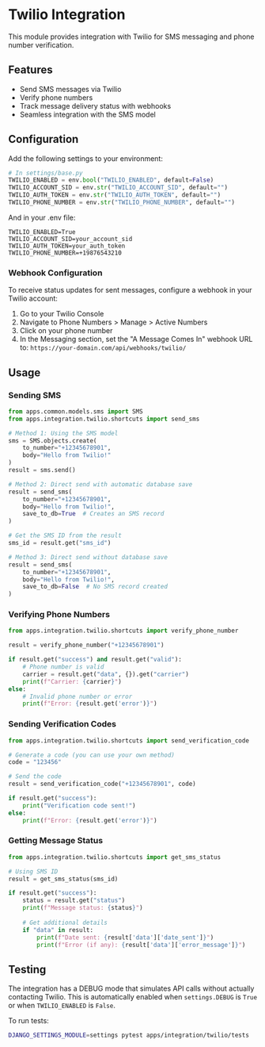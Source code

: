# Twilio Integration

This module provides integration with Twilio for SMS messaging and phone number verification.

## Features

- Send SMS messages via Twilio
- Verify phone numbers
- Track message delivery status with webhooks
- Seamless integration with the SMS model

## Configuration

Add the following settings to your environment:

```python
# In settings/base.py
TWILIO_ENABLED = env.bool("TWILIO_ENABLED", default=False)
TWILIO_ACCOUNT_SID = env.str("TWILIO_ACCOUNT_SID", default="")
TWILIO_AUTH_TOKEN = env.str("TWILIO_AUTH_TOKEN", default="")
TWILIO_PHONE_NUMBER = env.str("TWILIO_PHONE_NUMBER", default="")
```

And in your .env file:

```
TWILIO_ENABLED=True
TWILIO_ACCOUNT_SID=your_account_sid
TWILIO_AUTH_TOKEN=your_auth_token
TWILIO_PHONE_NUMBER=+19876543210
```

### Webhook Configuration

To receive status updates for sent messages, configure a webhook in your Twilio account:

1. Go to your Twilio Console
2. Navigate to Phone Numbers > Manage > Active Numbers
3. Click on your phone number
4. In the Messaging section, set the "A Message Comes In" webhook URL to:
   `https://your-domain.com/api/webhooks/twilio/`

## Usage

### Sending SMS

```python
from apps.common.models.sms import SMS
from apps.integration.twilio.shortcuts import send_sms

# Method 1: Using the SMS model
sms = SMS.objects.create(
    to_number="+12345678901",
    body="Hello from Twilio!"
)
result = sms.send()

# Method 2: Direct send with automatic database save
result = send_sms(
    to_number="+12345678901",
    body="Hello from Twilio!",
    save_to_db=True  # Creates an SMS record
)

# Get the SMS ID from the result
sms_id = result.get("sms_id")

# Method 3: Direct send without database save
result = send_sms(
    to_number="+12345678901",
    body="Hello from Twilio!",
    save_to_db=False  # No SMS record created
)
```

### Verifying Phone Numbers

```python
from apps.integration.twilio.shortcuts import verify_phone_number

result = verify_phone_number("+12345678901")

if result.get("success") and result.get("valid"):
    # Phone number is valid
    carrier = result.get("data", {}).get("carrier")
    print(f"Carrier: {carrier}")
else:
    # Invalid phone number or error
    print(f"Error: {result.get('error')}")
```

### Sending Verification Codes

```python
from apps.integration.twilio.shortcuts import send_verification_code

# Generate a code (you can use your own method)
code = "123456"

# Send the code
result = send_verification_code("+12345678901", code)

if result.get("success"):
    print("Verification code sent!")
else:
    print(f"Error: {result.get('error')}")
```

### Getting Message Status

```python
from apps.integration.twilio.shortcuts import get_sms_status

# Using SMS ID
result = get_sms_status(sms_id)

if result.get("success"):
    status = result.get("status")
    print(f"Message status: {status}")
    
    # Get additional details
    if "data" in result:
        print(f"Date sent: {result['data']['date_sent']}")
        print(f"Error (if any): {result['data']['error_message']}")
```

## Testing

The integration has a DEBUG mode that simulates API calls without actually contacting Twilio. This is automatically enabled when `settings.DEBUG` is `True` or when `TWILIO_ENABLED` is `False`.

To run tests:

```bash
DJANGO_SETTINGS_MODULE=settings pytest apps/integration/twilio/tests
```
